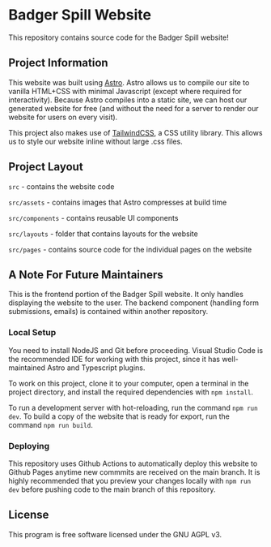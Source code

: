 # Badger Spill Website

This repository contains source code for the Badger Spill website!

## Project Information

This website was built using [Astro](https://astro.build). Astro allows us to compile our site to vanilla HTML+CSS with minimal Javascript (except where required for interactivity). Because Astro compiles into a static site, we can host our generated website for free (and without the need for a server to render our website for users on every visit).

This project also makes use of [TailwindCSS](https://tailwindcss.com), a CSS utility library. This allows us to style our website inline without large .css files.

## Project Layout

``src`` - contains the website code

``src/assets`` - contains images that Astro compresses at build time

``src/components`` - contains reusable UI components

``src/layouts`` - folder that contains layouts for the website

``src/pages`` - contains source code for the individual pages on the website

## A Note For Future Maintainers

This is the frontend portion of the Badger Spill website. It only handles displaying the website to the user. The backend component (handling form submissions, emails) is contained within another repository.

### Local Setup

You need to install NodeJS and Git before proceeding. Visual Studio Code is the recommended IDE for working with this project, since it has well-maintained Astro and Typescript plugins. 

To work on this project, clone it to your computer, open a terminal in the project directory, and install the required dependencies with ```npm install```.

To run a development server with hot-reloading, run the command ```npm run dev```. To build a copy of the website that is ready for export, run the command ```npm run build```.

### Deploying

This repository uses Github Actions to automatically deploy this website to Github Pages anytime new commmits are received on the main branch. It is highly recommended that you preview your changes locally with ```npm run dev``` before pushing code to the main branch of this repository.

## License

This program is free software licensed under the GNU AGPL v3.
